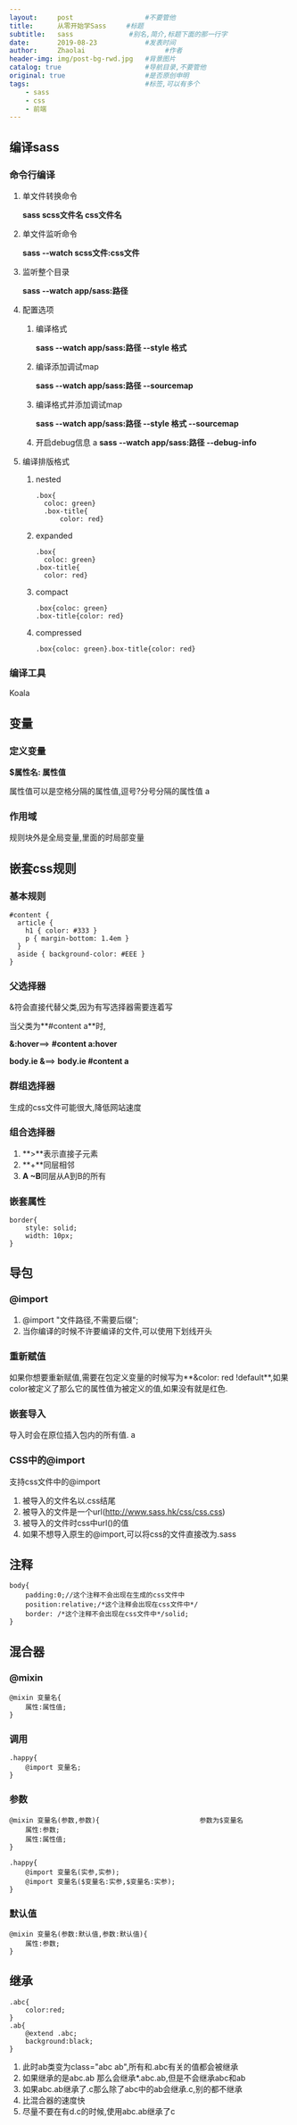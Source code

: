 ```yaml
---
layout:     post                  #不要管他
title:      从零开始学Sass     #标题
subtitle:   sass              #别名,简介,标题下面的那一行字
date:       2019-08-23            #发表时间
author:     Zhaolai                    #作者
header-img: img/post-bg-rwd.jpg   #背景图片
catalog: true                     #导航目录,不要管他
original: true                    #是否原创申明
tags:                             #标签,可以有多个
    - sass
    - css
    - 前端
---
```

## 编译sass

### 命令行编译

1. 单文件转换命令

   **sass scss文件名 css文件名**

2. 单文件监听命令

   **sass --watch scss文件:css文件**

3. 监听整个目录

   **sass --watch app/sass:路径**

4. 配置选项

   1. 编译格式

      **sass --watch app/sass:路径 --style 格式**

   2. 编译添加调试map

      **sass --watch app/sass:路径 --sourcemap**

   3. 编译格式并添加调试map

      **sass --watch app/sass:路径 --style 格式 --sourcemap**

   4. 开启debug信息
a
      **sass --watch app/sass:路径 --debug-info**

5. 编译排版格式

   1. nested

      ```
      .box{
      	coloc: green}
      	.box-title{
      		color: red}
      ```

   2. expanded

      ```
      .box{
      	coloc: green}
      .box-title{
      	color: red}
      ```

   3. compact

      ```
      .box{coloc: green}
      .box-title{color: red}
      ```

   4. compressed

      ```
      .box{coloc: green}.box-title{color: red}
      ```

### 编译工具

Koala

## 变量

### 定义变量

**$属性名: 属性值**

属性值可以是空格分隔的属性值,逗号?分号分隔的属性值
a
### 作用域

规则块外是全局变量,里面的时局部变量

## 嵌套css规则

### 基本规则

```
#content {
  article {
    h1 { color: #333 }
    p { margin-bottom: 1.4em }
  }
  aside { background-color: #EEE }
}
```

### 父选择器

&符会直接代替父类,因为有写选择器需要连着写

当父类为**#content a**时,

**&:hover**==> **#content a:hover**

**body.ie &**==> **body.ie #content a**

### 群组选择器

生成的css文件可能很大,降低网站速度

### 组合选择器

1. **>**表示直接子元素
2. **+**同层相邻
3. **A ~B**同层从A到B的所有

### 嵌套属性

```
border{
	style: solid;
	width: 10px;
}
```

## 导包

### @import

1. @import "文件路径,不需要后缀";
2. 当你编译的时候不许要编译的文件,可以使用下划线开头

### 重新赋值

如果你想要重新赋值,需要在包定义变量的时候写为**&color: red !default**,如果color被定义了那么它的属性值为被定义的值,如果没有就是红色.

### 嵌套导入

导入时会在原位插入包内的所有值.
a
### CSS中的@import

支持css文件中的@import

1. 被导入的文件名以.css结尾
2. 被导入的文件是一个url(http://www.sass.hk/css/css.css)
3. 被导入的文件时css中url()的值
4. 如果不想导入原生的@import,可以将css的文件直接改为.sass

## 注释

```
body{
	padding:0;//这个注释不会出现在生成的css文件中
	position:relative;/*这个注释会出现在css文件中*/
	border: /*这个注释不会出现在css文件中*/solid;
}
```

## 混合器

### @mixin

```
@mixin 变量名{
	属性:属性值;
}
```

### 调用

```
.happy{
	@import 变量名;
}
```

### 参数

```
@mixin 变量名(参数,参数){                         参数为$变量名
	属性:参数;
	属性:属性值;
}

.happy{
	@import 变量名(实参,实参);
	@import 变量名($变量名:实参,$变量名:实参);
}
```

### 默认值

```
@mixin 变量名(参数:默认值,参数:默认值){
	属性:参数;
}
```

## 继承

```
.abc{
	color:red;
}
.ab{
	@extend .abc;
	background:black;
}
```

1. 此时ab类变为class="abc ab",所有和.abc有关的值都会被继承
2. 如果继承的是abc.ab 那么会继承*.abc.ab,但是不会继承abc和ab
3. 如果abc.ab继承了.c那么除了abc中的ab会继承.c,别的都不继承
4. 比混合器的速度快
5. 尽量不要在有d.c的时候,使用abc.ab继承了c